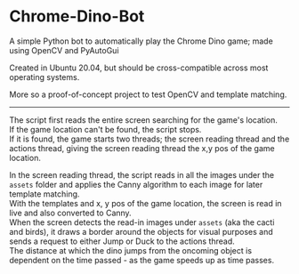 # Chrome-Dino-Bot
A simple Python bot to automatically play the Chrome Dino game; made using OpenCV and PyAutoGui

Created in Ubuntu 20.04, but should be cross-compatible across most operating systems.

More so a proof-of-concept project to test OpenCV and template matching.

---

The script first reads the entire screen searching for the game's location.  
If the game location can't be found, the script stops.  
If it is found, the game starts two threads; the screen reading thread and the actions thread, giving the screen reading thread the x,y pos of the game location.

In the screen reading thread, the script reads in all the images under the `assets` folder and applies the Canny algorithm to each image for later template matching.  
With the templates and x, y pos of the game location, the screen is read in live and also converted to Canny.  
When the screen detects the read-in images under `assets` (aka the cacti and birds), it draws a border around the objects for visual purposes and sends a request to either Jump or Duck to the actions thread.  
The distance at which the dino jumps from the oncoming object is dependent on the time passed - as the game speeds up as time passes.
